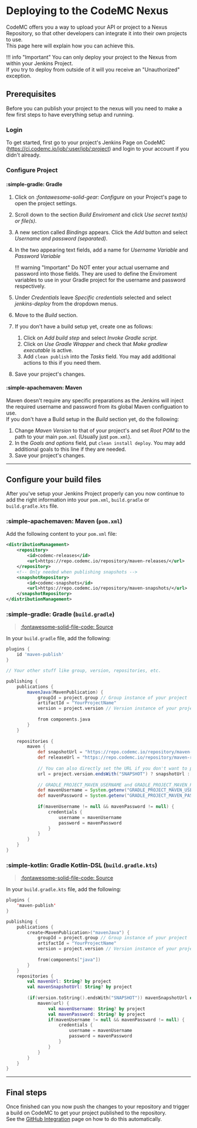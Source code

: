 [source_gradle]: https://docs.gradle.org/current/userguide/publishing_maven.html#publishing_maven:complete_example
[source_gradle_kts]: https://github.com/Minecrell/ServerListPlus/blob/ef8cda91cc73a4599c359640c4e97dde9b699649/build.gradle.kts#L146-L178

# Deploying to the CodeMC Nexus
CodeMC offers you a way to upload your API or project to a Nexus Repository, so that other developers can integrate it into their own projects to use.  
This page here will explain how you can achieve this.

!!! info "Important"
    You can only deploy your project to the Nexus from within your Jenkins Project.  
    If you try to deploy from outside of it will you receive an "Unauthorized" exception.

## Prerequisites
Before you can publish your project to the nexus will you need to make a few first steps to have everything setup and running.

### Login
To get started, first go to your project's Jenkins Page on CodeMC (https://ci.codemc.io/job/:user/job/:project) and login to your account if you didn't already.

### Configure Project

#### :simple-gradle: Gradle

1. Click on *:fontawesome-solid-gear: Configure* on your Project's page to open the project settings.
2. Scroll down to the section *Build Enviroment* and click *Use secret text(s) or file(s)*.
3. A new section called *Bindings* appears. Click the *Add* button and select *Username and password (separated)*.
4. In the two appearing text fields, add a name for *Username Variable* and *Password Variable*  
    
    !!! warning "Important"
        Do NOT enter your actual username and password into those fields. They are used to define the Enviroment variables to use in your Gradle project for the username and password respectively.

5. Under *Credentials* leave *Specific credentials* selected and select *jenkins-deploy* from the dropdown menus.
6. Move to the *Build* section.
7. If you don't have a build setup yet, create one as follows:
    1. Click on *Add build step* and select *Invoke Gradle script*.
    2. Click on *Use Gradle Wrapper* and check that *Make gradlew executable* is active.
    3. Add `clean publish` into the *Tasks* field. You may add additional actions to this if you need them.
8. Save your project's changes.

#### :simple-apachemaven: Maven

Maven doesn't require any specific preparations as the Jenkins will inject the required username and password from its global Maven configuation to use.  
If you don't have a Build setup in the *Build* section yet, do the following:

1. Change *Maven Version* to that of your project's and set *Root POM* to the path to your main `pom.xml` (Usually just `pom.xml`).
2. In the *Goals and options* field, put `clean install deploy`. You may add additional goals to this line if they are needed.
3. Save your project's changes.

----
## Configure your build files
After you've setup your Jenkins Project properly can you now continue to add the right information into your `pom.xml`, `build.gradle` or `build.gradle.kts` file.

### :simple-apachemaven: Maven (`pom.xml`)

Add the following content to your `pom.xml` file:

```xml
<distributionManagement>
    <repository>
        <id>codemc-releases</id>
        <url>https://repo.codemc.io/repository/maven-releases/</url>
    </repository>
    <!-- Only needed when publishing snapshots -->
    <snapshotRepository>
        <id>codemc-snapshots</id>
        <url>https://repo.codemc.io/repository/maven-snapshots/</url>
    </snapshotRepository>
</distributionManagement>
```

### :simple-gradle: Gradle (`build.gradle`)

> [:fontawesome-solid-file-code: Source][source_gradle]  

In your `build.gradle` file, add the following:

```groovy
plugins {
    id 'maven-publish'
}

// Your other stuff like group, version, repositories, etc.

publishing {
    publications {
        mavenJava(MavenPublication) {
            groupId = project.group // Group instance of your project
            artifactId = "YourProjectName"
            version = project.version // Version instance of your project
            
            from components.java
        }
    }
    
    repositories {
        maven {
            def snapshotUrl = "https://repo.codemc.io/repository/maven-snapshots/"
            def releaseUrl = "https://repo.codemc.io/repository/maven-releases/"
            
            // You can also directly set the URL if you don't want to publish snapshots.
            url = project.version.endsWith("SNAPSHOT") ? snapshotUrl : releaseUrl
            
            // GRADLE_PROJECT_MAVEN_USERNAME and GRADLE_PROJECT_MAVEN_PASSWORD are the variables you defined in the previous section.
            def mavenUsername = System.getenv("GRADLE_PROJECT_MAVEN_USERNAME") ? System.getenv("GRADLE_PROJECT_MAVEN_USERNAME") : null
            def mavenPassword = System.getenv("GRADLE_PROJECT_MAVEN_PASSWORD") ? System.getenv("GRADLE_PROJECT_MAVEN_PASSWORD") : null
            
            if(mavenUsername != null && mavenPassword != null) {
                credentials {
                    username = mavenUsername
                    password = mavenPassword
                }
            }
        }
    }
}
```

### :simple-kotlin: Gradle Kotlin-DSL (`build.gradle.kts`)

> [:fontawesome-solid-file-code: Source][source_gradle_kts]  

In your `build.gradle.kts` file, add the following:

```kotlin
plugins {
    'maven-publish'
}

publishing {
    publications {
        create<MavenPublication>("mavenJava") {
            groupId = project.group // Group instance of your project
            artifactId = "YourProjectName"
            version = project.version // Version instance of your project
            
            from(components["java"])
        }
    }
    repositories {
        val mavenUrl: String? by project
        val mavenSnapshotUrl: String? by project
        
        (if(version.toString().endsWith("SNAPSHOT")) mavenSnapshotUrl else mavenUrl)?.let { url ->
            maven(url) {
                val mavenUsername: String? by project
                val mavenPassword: String? by project
                if(mavenUsername != null && mavenPassword != null) {
                    credentials {
                        username = mavenUsername
                        password = mavenPassword
                    }
                }
            }
        }
    }
}
```

----
## Final steps

Once finished can you now push the changes to your repository and trigger a build on CodeMC to get your project published to the repository.  
See the [GitHub Integration](../github-integration) page on how to do this automatically.
